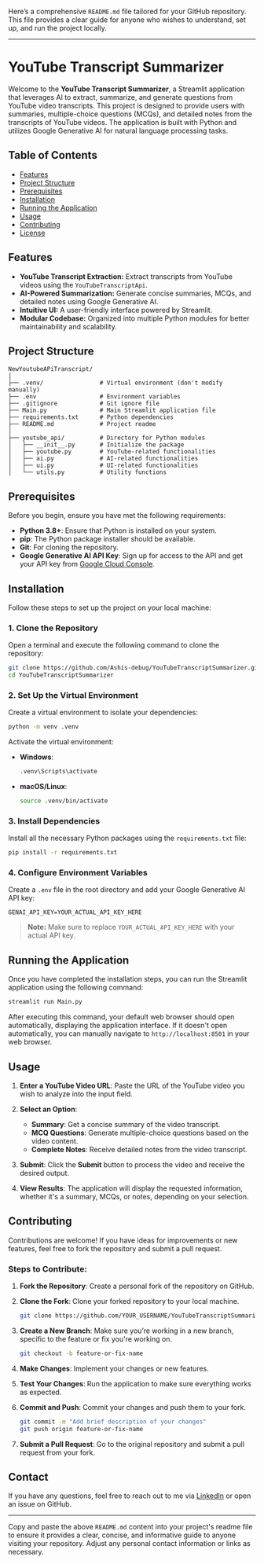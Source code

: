 Here’s a comprehensive `README.md` file tailored for your GitHub repository. This file provides a clear guide for anyone who wishes to understand, set up, and run the project locally.

---

# YouTube Transcript Summarizer

Welcome to the **YouTube Transcript Summarizer**, a Streamlit application that leverages AI to extract, summarize, and generate questions from YouTube video transcripts. This project is designed to provide users with summaries, multiple-choice questions (MCQs), and detailed notes from the transcripts of YouTube videos. The application is built with Python and utilizes Google Generative AI for natural language processing tasks.

## Table of Contents

- [Features](#features)
- [Project Structure](#project-structure)
- [Prerequisites](#prerequisites)
- [Installation](#installation)
- [Running the Application](#running-the-application)
- [Usage](#usage)
- [Contributing](#contributing)
- [License](#license)

## Features

- **YouTube Transcript Extraction:** Extract transcripts from YouTube videos using the `YouTubeTranscriptApi`.
- **AI-Powered Summarization:** Generate concise summaries, MCQs, and detailed notes using Google Generative AI.
- **Intuitive UI:** A user-friendly interface powered by Streamlit.
- **Modular Codebase:** Organized into multiple Python modules for better maintainability and scalability.

## Project Structure

```
NewYoutubeAPiTranscript/
│
├── .venv/                # Virtual environment (don't modify manually)
├── .env                  # Environment variables
├── .gitignore            # Git ignore file
├── Main.py               # Main Streamlit application file
├── requirements.txt      # Python dependencies
├── README.md             # Project readme
│
├── youtube_api/          # Directory for Python modules
│   ├── __init__.py       # Initialize the package
│   ├── youtube.py        # YouTube-related functionalities
│   ├── ai.py             # AI-related functionalities
│   ├── ui.py             # UI-related functionalities
│   └── utils.py          # Utility functions
```

## Prerequisites

Before you begin, ensure you have met the following requirements:

- **Python 3.8+**: Ensure that Python is installed on your system.
- **pip**: The Python package installer should be available.
- **Git**: For cloning the repository.
- **Google Generative AI API Key**: Sign up for access to the API and get your API key from [Google Cloud Console](https://console.cloud.google.com/).

## Installation

Follow these steps to set up the project on your local machine:

### 1. Clone the Repository

Open a terminal and execute the following command to clone the repository:

```bash
git clone https://github.com/Ashis-debug/YouTubeTranscriptSummarizer.git
cd YouTubeTranscriptSummarizer
```

### 2. Set Up the Virtual Environment

Create a virtual environment to isolate your dependencies:

```bash
python -m venv .venv
```

Activate the virtual environment:

- **Windows**:
  ```bash
  .venv\Scripts\activate
  ```

- **macOS/Linux**:
  ```bash
  source .venv/bin/activate
  ```

### 3. Install Dependencies

Install all the necessary Python packages using the `requirements.txt` file:

```bash
pip install -r requirements.txt
```

### 4. Configure Environment Variables

Create a `.env` file in the root directory and add your Google Generative AI API key:

```plaintext
GENAI_API_KEY=YOUR_ACTUAL_API_KEY_HERE
```

> **Note:** Make sure to replace `YOUR_ACTUAL_API_KEY_HERE` with your actual API key.

## Running the Application

Once you have completed the installation steps, you can run the Streamlit application using the following command:

```bash
streamlit run Main.py
```

After executing this command, your default web browser should open automatically, displaying the application interface. If it doesn't open automatically, you can manually navigate to `http://localhost:8501` in your web browser.

## Usage

1. **Enter a YouTube Video URL**: Paste the URL of the YouTube video you wish to analyze into the input field.
   
2. **Select an Option**:
   - **Summary**: Get a concise summary of the video transcript.
   - **MCQ Questions**: Generate multiple-choice questions based on the video content.
   - **Complete Notes**: Receive detailed notes from the video transcript.

3. **Submit**: Click the **Submit** button to process the video and receive the desired output.

4. **View Results**: The application will display the requested information, whether it's a summary, MCQs, or notes, depending on your selection.

## Contributing

Contributions are welcome! If you have ideas for improvements or new features, feel free to fork the repository and submit a pull request.

### Steps to Contribute:

1. **Fork the Repository**: Create a personal fork of the repository on GitHub.
   
2. **Clone the Fork**: Clone your forked repository to your local machine.

   ```bash
   git clone https://github.com/YOUR_USERNAME/YouTubeTranscriptSummarizer.git
   ```

3. **Create a New Branch**: Make sure you’re working in a new branch, specific to the feature or fix you're working on.

   ```bash
   git checkout -b feature-or-fix-name
   ```

4. **Make Changes**: Implement your changes or new features.

5. **Test Your Changes**: Run the application to make sure everything works as expected.

6. **Commit and Push**: Commit your changes and push them to your fork.

   ```bash
   git commit -m "Add brief description of your changes"
   git push origin feature-or-fix-name
   ```

7. **Submit a Pull Request**: Go to the original repository and submit a pull request from your fork.


## Contact

If you have any questions, feel free to reach out to me via [LinkedIn](https://www.linkedin.com/in/ashis-tripathy-337030218/) or open an issue on GitHub.

---

Copy and paste the above `README.md` content into your project's readme file to ensure it provides a clear, concise, and informative guide to anyone visiting your repository. Adjust any personal contact information or links as necessary.